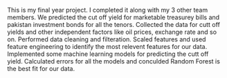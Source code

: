 This is my final year project. I completed it along with my 3 other team members.
We predicted the cut off yield for marketable treasurey bills and pakistan investment bonds for all the tenors. 
Collected the data for cutt off yields and other independent factors like oil prices, exchange rate and so on.
Performed data cleaning and filteration.
Scaled features and used feature engineering to identify the most relevent features for our data.
Implemented some machine learning models for predicting the cutt off yield.
Calculated errors for all the models and conculded Random Forest is the best fit for our data.

